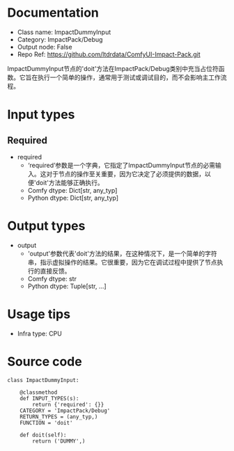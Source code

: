 # Documentation
- Class name: ImpactDummyInput
- Category: ImpactPack/Debug
- Output node: False
- Repo Ref: https://github.com/ltdrdata/ComfyUI-Impact-Pack.git

ImpactDummyInput节点的'doit'方法在ImpactPack/Debug类别中充当占位符函数。它旨在执行一个简单的操作，通常用于测试或调试目的，而不会影响主工作流程。

# Input types
## Required
- required
    - ‘required’参数是一个字典，它指定了ImpactDummyInput节点的必需输入。这对于节点的操作至关重要，因为它决定了必须提供的数据，以便'doit'方法能够正确执行。
    - Comfy dtype: Dict[str, any_typ]
    - Python dtype: Dict[str, any_typ]

# Output types
- output
    - 'output'参数代表'doit'方法的结果，在这种情况下，是一个简单的字符串，指示虚拟操作的结果。它很重要，因为它在调试过程中提供了节点执行的直接反馈。
    - Comfy dtype: str
    - Python dtype: Tuple[str, ...]

# Usage tips
- Infra type: CPU

# Source code
```
class ImpactDummyInput:

    @classmethod
    def INPUT_TYPES(s):
        return {'required': {}}
    CATEGORY = 'ImpactPack/Debug'
    RETURN_TYPES = (any_typ,)
    FUNCTION = 'doit'

    def doit(self):
        return ('DUMMY',)
```